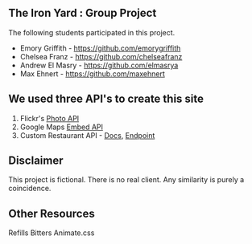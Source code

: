 ## The Iron Yard : Group Project

The following students participated in this project.

* Emory Griffith - https://github.com/emorygriffith
* Chelsea Franz - https://github.com/chelseafranz
* Andrew El Masry - https://github.com/elmasrya
* Max Ehnert - https://github.com/maxehnert

## We used three API's to create this site

1. Flickr's [Photo API](https://www.flickr.com/services/api/)
2. Google Maps [Embed API](https://developers.google.com/maps/documentation/embed/)
3. Custom Restaurant API -
    [Docs](http://docs.restaurantapi.apiary.io/),
    [Endpoint](http://private-2d011-restaurantapi.apiary-mock.com/)

## Disclaimer

This project is fictional. There is no real client. Any similarity is purely a coincidence.


## Other Resources

Refills
Bitters
Animate.css
